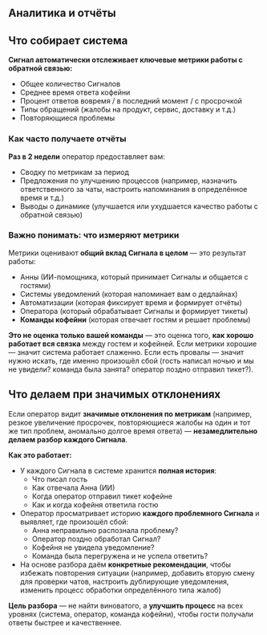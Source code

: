 ## Аналитика и отчёты

## Что собирает система

**Сигнал автоматически отслеживает ключевые метрики работы с обратной связью:**

- Общее количество Сигналов
- Среднее время ответа кофейни
- Процент ответов вовремя / в последний момент / с просрочкой
- Типы обращений (жалобы на продукт, сервис, доставку и т.д.)
- Повторяющиеся проблемы
### Как часто получаете отчёты

**Раз в 2 недели** оператор предоставляет вам:

- Сводку по метрикам за период
- Предложения по улучшению процессов (например, назначить ответственного за чаты, настроить напоминания в определённое время и т.д.)
- Выводы о динамике (улучшается или ухудшается качество работы с обратной связью)

### Важно понимать: что измеряют метрики

Метрики оценивают **общий вклад Сигнала в целом** — это результат работы:

- Анны (ИИ-помощника, который принимает Сигналы и общается с гостями)
- Системы уведомлений (которая напоминает вам о дедлайнах)
- Автоматизации (которая фиксирует время и формирует отчёты)
- Оператора (который обрабатывает Сигналы и формирует тикеты)
- **Команды кофейни** (которая отвечает гостям и решает проблемы)

**Это не оценка только вашей команды** — это оценка того, **как хорошо работает вся связка** между гостем и кофейней. Если метрики хорошие — значит система работает слаженно. Если есть провалы — значит нужно искать, где именно произошёл сбой (гость написал ночью и мы не увидели? команда была занята? оператор поздно отправил тикет?).

## Что делаем при значимых отклонениях

Если оператор видит **значимые отклонения по метрикам** (например, резкое увеличение просрочек, повторяющиеся жалобы на один и тот же тип проблем, аномально долгое время ответа) — **незамедлительно делаем разбор каждого Сигнала**.

**Как это работает:**

- У каждого Сигнала в системе хранится **полная история**:
    - Что писал гость
    - Как отвечала Анна (ИИ)
    - Когда оператор отправил тикет кофейне
    - Как и когда кофейня ответила гостю
- Оператор просматривает историю **каждого проблемного Сигнала** и выявляет, где произошёл сбой:
    - Анна неправильно распознала проблему?
    - Оператор поздно обработал Сигнал?
    - Кофейня не увидела уведомление?
    - Команда была перегружена и не успела ответить?
- На основе разбора даём **конкретные рекомендации**, чтобы избежать повторения ситуации (например, добавить вторую смену для проверки чатов, настроить дублирующие уведомления, изменить процесс обработки определённого типа жалоб)

**Цель разбора** — не найти виноватого, а **улучшить процесс** на всех уровнях (система, оператор, команда кофейни), чтобы гости получали ответы быстрее и качественнее.
